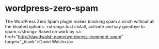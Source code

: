 wordpress-zero-spam
===================

The WordPress Zero Spam plugin makes blocking spam a cinch without all the bloated options. &lt;strong>Just install, activate and say goodbye to spam.&lt;/strong> Based on work by &lt;a href="http://davidwalsh.name/wordpress-comment-spam" target="_blank">David Walsh&lt;/a>.
